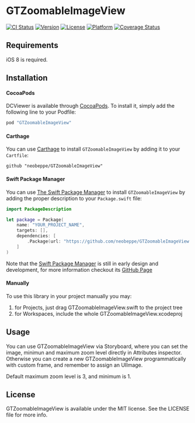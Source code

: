 # GTZoomableImageView

[![CI Status](http://img.shields.io/travis/neobeppe/GTZoomableImageView.svg?style=flat)](https://travis-ci.org/neobeppe/GTZoomableImageView)
[![Version](https://img.shields.io/cocoapods/v/GTZoomableImageView.svg?style=flat)](http://cocoapods.org/pods/GTZoomableImageView)
[![License](https://img.shields.io/cocoapods/l/GTZoomableImageView.svg?style=flat)](http://cocoapods.org/pods/GTZoomableImageView)
[![Platform](https://img.shields.io/cocoapods/p/GTZoomableImageView.svg?style=flat)](http://cocoapods.org/pods/GTZoomableImageView)
[![Coverage Status](https://coveralls.io/repos/github/neobeppe/GTZoomableImageView/badge.svg?branch=master)](https://coveralls.io/github/neobeppe/GTZoomableImageView?branch=master)

## Requirements

iOS 8 is required.

## Installation

#### CocoaPods

DCViewer is available through [CocoaPods](http://cocoapods.org). To install
it, simply add the following line to your Podfile:

```ruby
pod "GTZoomableImageView"
```

#### Carthage

You can use [Carthage](https://github.com/Carthage/Carthage) to install `GTZoomableImageView` by adding it to your `Cartfile`:

```
github "neobeppe/GTZoomableImageView"
```

#### Swift Package Manager

You can use [The Swift Package Manager](https://swift.org/package-manager) to install `GTZoomableImageView` by adding the proper description to your `Package.swift` file:

```swift
import PackageDescription

let package = Package(
    name: "YOUR_PROJECT_NAME",
    targets: [],
    dependencies: [
        .Package(url: "https://github.com/neobeppe/GTZoomableImageView.git"),
    ]
)
```

Note that the [Swift Package Manager](https://swift.org/package-manager) is still in early design and development, for more information checkout its [GitHub Page](https://github.com/apple/swift-package-manager)

#### Manually

To use this library in your project manually you may:

1.  for Projects, just drag GTZoomableImageView.swift to the project tree
2.  for Workspaces, include the whole GTZoomableImageView.xcodeproj

## Usage

You can use GTZoomableImageView via Storyboard, where you can set the image, minimun and maximum zoom level directly in Attributes inspector.
Otherwise you can create a new GTZoomableImageView programmatically with custom frame, and remember to assign an UIImage.

Default maximum zoom level is 3, and minimum is 1.

## License

GTZoomableImageView is available under the MIT license. See the LICENSE file for more info.
